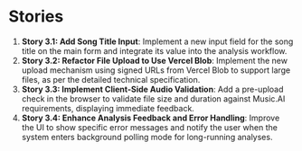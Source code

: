 # Stories

1.  **Story 3.1: Add Song Title Input**: Implement a new input field for the song title on the main form and integrate its value into the analysis workflow.
2.  **Story 3.2: Refactor File Upload to Use Vercel Blob**: Implement the new upload mechanism using signed URLs from Vercel Blob to support large files, as per the detailed technical specification.
3.  **Story 3.3: Implement Client-Side Audio Validation**: Add a pre-upload check in the browser to validate file size and duration against Music.AI requirements, displaying immediate feedback.
4.  **Story 3.4: Enhance Analysis Feedback and Error Handling**: Improve the UI to show specific error messages and notify the user when the system enters background polling mode for long-running analyses.
